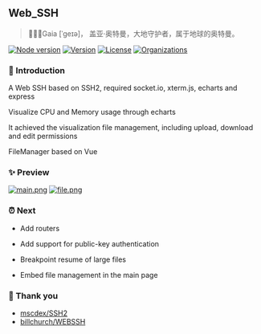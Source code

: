## Web_SSH

> 🏃🏻‍♂️Gaia [ˈɡeɪə]， 盖亚·奥特曼，大地守护者，属于地球的奥特曼。

[![Node version](https://img.shields.io/badge/node-%3E%3D12.0.0-green?style=flat-square)](https://www.npmjs.com/package/ssh2)
[![Version](https://img.shields.io/badge/version-0.1.0-green?style=flat-square)](https://github.com/372728339/WEB_SSH)
[![License](https://img.shields.io/badge/license-MIT-green?style=flat-square)](https://github.com/372728339/WEB_SSH/blob/main/LICENSE)
[![Organizations](https://img.shields.io/badge/FE-NST-blueviolet?logo=Launchpad&style=flat-square)]( https://www.nst-fe.site)

### 🍋 Introduction

A Web SSH based on SSH2, required socket.io, xterm.js, echarts and express

Visualize CPU and Memory usage through echarts

It achieved the visualization file management, including upload, download and edit permissions

FileManager based on Vue

### ✨ Preview

[![main.png](https://z3.ax1x.com/2021/04/26/gSZg3T.md.png)](https://z3.ax1x.com/2021/04/26/gSZg3T.png)
[![file.png](https://z3.ax1x.com/2021/04/26/gSV4tP.md.png)](https://z3.ax1x.com/2021/04/26/gSV4tP.png)

### ⏰ Next

- Add routers

- Add support for public-key authentication

- Breakpoint resume of large files

- Embed file management in the main page

### 👏 Thank you

- [mscdex/SSH2](https://github.com/mscdex/ssh2)
- [billchurch/WEBSSH](https://github.com/billchurch/webssh2)
